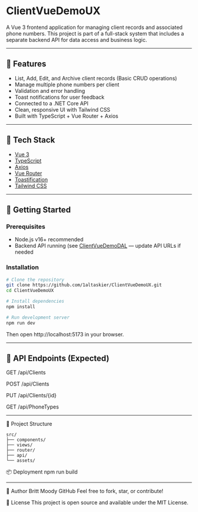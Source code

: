 # ClientVueDemoUX

A Vue 3 frontend application for managing client records and associated phone numbers. This project is part of a full-stack system that includes a separate backend API for data access and business logic.

---

## 🚀 Features

- List, Add, Edit, and Archive client records (Basic CRUD operations)
- Manage multiple phone numbers per client
- Validation and error handling
- Toast notifications for user feedback
- Connected to a .NET Core API
- Clean, responsive UI with Tailwind CSS
- Built with TypeScript + Vue Router + Axios

---

## 🧱 Tech Stack
- [Vue 3](https://vuejs.org/)
- [TypeScript](https://www.typescriptlang.org/)
- [Axios](https://axios-http.com/)
- [Vue Router](https://router.vuejs.org/)
- [Toastification](https://github.com/Maronato/vue-toastification)
- [Tailwind CSS](https://tailwindcss.com/)

---

## 🏁 Getting Started

### Prerequisites

- Node.js v16+ recommended
- Backend API running (see [ClientVueDemoDAL](https://github.com/1altaskier/ClientVueDemoDAL) — update API URLs if needed

### Installation

```bash
# Clone the repository
git clone https://github.com/1altaskier/ClientVueDemoUX.git
cd ClientVueDemoUX

# Install dependencies
npm install

# Run development server
npm run dev
```

Then open http://localhost:5173 in your browser.

---

## 🔌 API Endpoints (Expected)
GET /api/Clients

POST /api/Clients

PUT /api/Clients/{id}

GET /api/PhoneTypes

---

📁 Project Structure
```
src/
├── components/
├── views/
├── router/
├── api/
└── assets/
```

📦 Deployment
npm run build

---

🧠 Author
Britt Moody
GitHub
Feel free to fork, star, or contribute!

📄 License
This project is open source and available under the MIT License.
